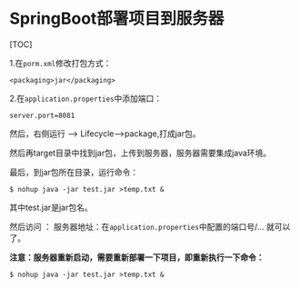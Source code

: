 # SpringBoot部署项目到服务器

[TOC]

1.在`porm.xml`修改打包方式：

~~~~
<packaging>jar</packaging>
~~~~

2.在`application.properties`中添加端口：

~~~~
server.port=8081
~~~~



然后，右侧运行 --> Lifecycle-->package,打成jar包。

然后再target目录中找到jar包，上传到服务器，服务器需要集成java环境。

最后，到jar包所在目录，运行命令：

~~~~
$ nohup java -jar test.jar >temp.txt &
~~~~

其中test.jar是jar包名。

然后访问 ：  服务器地址：在`application.properties`中配置的端口号/... 就可以了。



**注意：服务器重新启动，需要重新部署一下项目，即重新执行一下命令：**

~~~~
$ nohup java -jar test.jar >temp.txt &
~~~~

